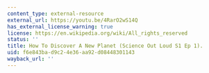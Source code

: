 ```yaml
---
content_type: external-resource
external_url: https://youtu.be/4RarO2wS14Q
has_external_license_warning: true
license: https://en.wikipedia.org/wiki/All_rights_reserved
status: ''
title: How To Discover A New Planet (Science Out Loud S1 Ep 1).
uid: f6e843ba-d9c2-4e36-aa92-d08448301143
wayback_url: ''
---
```

